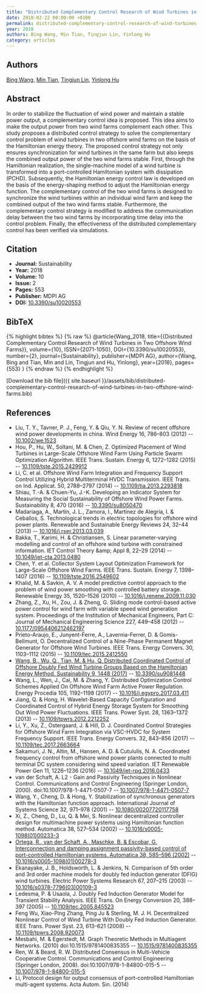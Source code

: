 ```yaml
---
title: "Distributed Complementary Control Research of Wind Turbines in Two Offshore Wind Farms"
date: 2018-02-22 00:00:00 +0100
permalink: distributed-complementary-control-research-of-wind-turbines-in-two-offshore-wind-farms
year: 2018
authors: Bing Wang, Min Tian, Tingjun Lin, Yinlong Hu
category: articles
---
```

 
## Authors
[Bing Wang](authors/bing-wang), [Min Tian](authors/min-tian), [Tingjun Lin](authors/tingjun-lin), [Yinlong Hu](authors/yinlong-hu)
 
## Abstract
In order to stabilize the fluctuation of wind power and maintain a stable power output, a complementary control idea is proposed. This idea aims to make the output power from two wind farms complement each other. This study proposes a distributed control strategy to solve the complementary control problem of wind turbines in two offshore wind farms on the basis of the Hamiltonian energy theory. The proposed control strategy not only ensures synchronization for wind turbines in the same farm but also keeps the combined output power of the two wind farms stable. First, through the Hamiltonian realization, the single-machine model of a wind turbine is transformed into a port-controlled Hamiltonian system with dissipation (PCHD). Subsequently, the Hamiltonian energy control law is developed on the basis of the energy-shaping method to adjust the Hamiltonian energy function. The complementary control of the two wind farms is designed to synchronize the wind turbines within an individual wind farm and keep the combined output of the two wind farms stable. Furthermore, the complementary control strategy is modified to address the communication delay between the two wind farms by incorporating time delay into the control problem. Finally, the effectiveness of the distributed complementary control has been verified via simulations.
 
## Citation
- **Journal:** Sustainability
- **Year:** 2018
- **Volume:** 10
- **Issue:** 2
- **Pages:** 553
- **Publisher:** MDPI AG
- **DOI:** [10.3390/su10020553](https://doi.org/10.3390/su10020553)
 
## BibTeX
{% highlight bibtex %}
{% raw %}
@article{Wang_2018,
  title={{Distributed Complementary Control Research of Wind Turbines in Two Offshore Wind Farms}},
  volume={10},
  ISSN={2071-1050},
  DOI={10.3390/su10020553},
  number={2},
  journal={Sustainability},
  publisher={MDPI AG},
  author={Wang, Bing and Tian, Min and Lin, Tingjun and Hu, Yinlong},
  year={2018},
  pages={553}
}
{% endraw %}
{% endhighlight %}
 
[Download the bib file]({{ site.baseurl }}/assets/bib/distributed-complementary-control-research-of-wind-turbines-in-two-offshore-wind-farms.bib)
 
## References
- Liu, T. Y., Tavner, P. J., Feng, Y. & Qiu, Y. N. Review of recent offshore wind power developments in china. Wind Energy 16, 786–803 (2012) -- [10.1002/we.1523](https://doi.org/10.1002/we.1523)
- Hou, P., Hu, W., Soltani, M. & Chen, Z. Optimized Placement of Wind Turbines in Large-Scale Offshore Wind Farm Using Particle Swarm Optimization Algorithm. IEEE Trans. Sustain. Energy 6, 1272–1282 (2015) -- [10.1109/tste.2015.2429912](https://doi.org/10.1109/tste.2015.2429912)
- Li, C. et al. Offshore Wind Farm Integration and Frequency Support Control Utilizing Hybrid Multiterminal HVDC Transmission. IEEE Trans. on Ind. Applicat. 50, 2788–2797 (2014) -- [10.1109/tia.2013.2293818](https://doi.org/10.1109/tia.2013.2293818)
- Shiau, T.-A. & Chuen-Yu, J.-K. Developing an Indicator System for Measuring the Social Sustainability of Offshore Wind Power Farms. Sustainability 8, 470 (2016) -- [10.3390/su8050470](https://doi.org/10.3390/su8050470)
- Madariaga, A., Martín, J. L., Zamora, I., Martínez de Alegría, I. & Ceballos, S. Technological trends in electric topologies for offshore wind power plants. Renewable and Sustainable Energy Reviews 24, 32–44 (2013) -- [10.1016/j.rser.2013.03.039](https://doi.org/10.1016/j.rser.2013.03.039)
- Bakka, T., Karimi, H. & Christiansen, S. Linear parameter‐varying modelling and control of an offshore wind turbine with constrained information. IET Control Theory &amp;amp; Appl 8, 22–29 (2014) -- [10.1049/iet-cta.2013.0480](https://doi.org/10.1049/iet-cta.2013.0480)
- Chen, Y. et al. Collector System Layout Optimization Framework for Large-Scale Offshore Wind Farms. IEEE Trans. Sustain. Energy 7, 1398–1407 (2016) -- [10.1109/tste.2016.2549602](https://doi.org/10.1109/tste.2016.2549602)
- Khalid, M. & Savkin, A. V. A model predictive control approach to the problem of wind power smoothing with controlled battery storage. Renewable Energy 35, 1520–1526 (2010) -- [10.1016/j.renene.2009.11.030](https://doi.org/10.1016/j.renene.2009.11.030)
- Zhang, Z., Xu, H., Zou, J. & Zheng, G. Sliding mode control-based active power control for wind farm with variable speed wind generation system. Proceedings of the Institution of Mechanical Engineers, Part C: Journal of Mechanical Engineering Science 227, 449–458 (2012) -- [10.1177/0954406212462197](https://doi.org/10.1177/0954406212462197)
- Prieto-Araujo, E., Junyent-Ferre, A., Lavernia-Ferrer, D. & Gomis-Bellmunt, O. Decentralized Control of a Nine-Phase Permanent Magnet Generator for Offshore Wind Turbines. IEEE Trans. Energy Convers. 30, 1103–1112 (2015) -- [10.1109/tec.2015.2412550](https://doi.org/10.1109/tec.2015.2412550)
- [Wang, B., Wu, Q., Tian, M. & Hu, Q. Distributed Coordinated Control of Offshore Doubly Fed Wind Turbine Groups Based on the Hamiltonian Energy Method. Sustainability 9, 1448 (2017)](distributed-coordinated-control-of-offshore-doubly-fed-wind-turbine-groups-based-on-the-hamiltonian-energy-method) -- [10.3390/su9081448](https://doi.org/10.3390/su9081448)
- Wang, L., Wen, J., Cai, M. & Zhang, Y. Distributed Optimization Control Schemes Applied On Offshore Wind Farm Active Power Regulation. Energy Procedia 105, 1192–1198 (2017) -- [10.1016/j.egypro.2017.03.411](https://doi.org/10.1016/j.egypro.2017.03.411)
- Jiang, Q. & Hong, H. Wavelet-Based Capacity Configuration and Coordinated Control of Hybrid Energy Storage System for Smoothing Out Wind Power Fluctuations. IEEE Trans. Power Syst. 28, 1363–1372 (2013) -- [10.1109/tpwrs.2012.2212252](https://doi.org/10.1109/tpwrs.2012.2212252)
- Li, Y., Xu, Z., Ostergaard, J. & Hill, D. J. Coordinated Control Strategies for Offshore Wind Farm Integration via VSC-HVDC for System Frequency Support. IEEE Trans. Energy Convers. 32, 843–856 (2017) -- [10.1109/tec.2017.2663664](https://doi.org/10.1109/tec.2017.2663664)
- Sakamuri, J. N., Altin, M., Hansen, A. D. & Cutululis, N. A. Coordinated frequency control from offshore wind power plants connected to multi terminal DC system considering wind speed variation. IET Renewable Power Gen 11, 1226–1236 (2016) -- [10.1049/iet-rpg.2016.0433](https://doi.org/10.1049/iet-rpg.2016.0433)
- van der Schaft, A. L2 - Gain and Passivity Techniques in Nonlinear Control. Communications and Control Engineering (Springer London, 2000). doi:10.1007/978-1-4471-0507-7 -- [10.1007/978-1-4471-0507-7](https://doi.org/10.1007/978-1-4471-0507-7)
- Wang, Y., Cheng, D. & Hong, Y. Stabilization of synchronous generators with the Hamiltonian function approach. International Journal of Systems Science 32, 971–978 (2001) -- [10.1080/00207720117758](https://doi.org/10.1080/00207720117758)
- Xi, Z., Cheng, D., Lu, Q. & Mei, S. Nonlinear decentralized controller design for multimachine power systems using Hamiltonian function method. Automatica 38, 527–534 (2002) -- [10.1016/s0005-1098(01)00233-3](https://doi.org/10.1016/s0005-1098(01)00233-3)
- [Ortega, R., van der Schaft, A., Maschke, B. & Escobar, G. Interconnection and damping assignment passivity-based control of port-controlled Hamiltonian systems. Automatica 38, 585–596 (2002)](interconnection-and-damping-assignment-passivity-based-control-of-port-controlled-hamiltonian-systems) -- [10.1016/s0005-1098(01)00278-3](https://doi.org/10.1016/s0005-1098(01)00278-3)
- Ekanayake, J. B., Holdsworth, L. & Jenkins, N. Comparison of 5th order and 3rd order machine models for doubly fed induction generator (DFIG) wind turbines. Electric Power Systems Research 67, 207–215 (2003) -- [10.1016/s0378-7796(03)00109-3](https://doi.org/10.1016/s0378-7796(03)00109-3)
- Ledesma, P. & Usaola, J. Doubly Fed Induction Generator Model for Transient Stability Analysis. IEEE Trans. On Energy Conversion 20, 388–397 (2005) -- [10.1109/tec.2005.845523](https://doi.org/10.1109/tec.2005.845523)
- Feng Wu, Xiao-Ping Zhang, Ping Ju & Sterling, M. J. H. Decentralized Nonlinear Control of Wind Turbine With Doubly Fed Induction Generator. IEEE Trans. Power Syst. 23, 613–621 (2008) -- [10.1109/tpwrs.2008.920073](https://doi.org/10.1109/tpwrs.2008.920073)
- Mesbahi, M. & Egerstedt, M. Graph Theoretic Methods in Multiagent Networks. (2010) doi:10.1515/9781400835355 -- [10.1515/9781400835355](https://doi.org/10.1515/9781400835355)
- Ren, W. & Beard, R. W. Distributed Consensus in Multi-Vehicle Cooperative Control. Communications and Control Engineering (Springer London, 2008). doi:10.1007/978-1-84800-015-5 -- [10.1007/978-1-84800-015-5](https://doi.org/10.1007/978-1-84800-015-5)
- Li, Protocol design for output consensus of port-controlled Hamiltonian multi-agent systems. Acta Autom. Sin. (2014)

